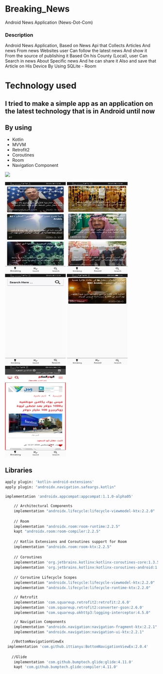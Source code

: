 # Breaking_News 
Android News Application (News-Dot-Com)

### Description
Android News Application, Based on News Api that Collects Articles And news From news Websites
user Can follow the latest news And show it From the source of publishing it Based On his County (Local), 
user Can Search in news About Specific news And he can share it Also and save that Article on His Device By Using SQLite - Room

# Technology used
## I tried to make a simple app as an application on the latest technology that is in Android until now

## By using
* Kotlin
* MVVM
* Retrofit2
* Coroutines
* Room
* Navigation Component

![](https://github.com/HassanAlex/Breaking_News/blob/devo/Images/breakingNewsGif.gif)

<img src="Images/01.jpg" height=300, width=200 >

<img src="Images/02.jpg" height=300, width=200 >

<img src="Images/03.jpg" height=300, width=200 >

<img src="Images/04.jpg" height=300, width=200 >

<img src="Images/05.jpg" height=300, width=200 >


## Libraries
```bash
apply plugin: 'kotlin-android-extensions'
apply plugin: "androidx.navigation.safeargs.kotlin"

```
```bash
implementation 'androidx.appcompat:appcompat:1.1.0-alpha05'
```    
```bash  
    // Architectural Components
    implementation "androidx.lifecycle:lifecycle-viewmodel-ktx:2.2.0"

    // Room
    implementation "androidx.room:room-runtime:2.2.5"
    kapt "androidx.room:room-compiler:2.2.5"

    // Kotlin Extensions and Coroutines support for Room
    implementation "androidx.room:room-ktx:2.2.5"

    // Coroutines
    implementation 'org.jetbrains.kotlinx:kotlinx-coroutines-core:1.3.5'
    implementation 'org.jetbrains.kotlinx:kotlinx-coroutines-android:1.3.5'

    // Coroutine Lifecycle Scopes
    implementation "androidx.lifecycle:lifecycle-viewmodel-ktx:2.2.0"
    implementation "androidx.lifecycle:lifecycle-runtime-ktx:2.2.0"
```

```bash
    // Retrofit
    implementation 'com.squareup.retrofit2:retrofit:2.6.0'
    implementation 'com.squareup.retrofit2:converter-gson:2.6.0'
    implementation "com.squareup.okhttp3:logging-interceptor:4.5.0"
```

```bash
    // Navigation Components
    implementation "androidx.navigation:navigation-fragment-ktx:2.2.1"
    implementation "androidx.navigation:navigation-ui-ktx:2.2.1"
```

```bash
   //BottomNavigationViewEx
 implementation 'com.github.ittianyu:BottomNavigationViewEx:2.0.4'
 
   //Glide
    implementation 'com.github.bumptech.glide:glide:4.11.0'
    kapt 'com.github.bumptech.glide:compiler:4.11.0'
```
